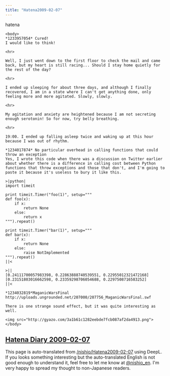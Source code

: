 ```yaml
---
title: "Hatena2009-02-07"
---
```


hatena

```
<body>
*1233957054* Cured!
I would like to think!

<hr>

Well, I just went down to the first floor to check the mail and came back, but my heart is still racing... Should I stay home quietly for the rest of the day?

<hr>

I ended up sleeping for about three days, and although I finally recovered, I am in a state where I can't get anything done, only feeling more and more agitated. Slowly, slowly.

<hr>

My agitation and anxiety are heightened because I am not secreting enough serotonin! So for now, try belly breathing.

<hr>

19:00. I ended up falling asleep twice and waking up at this hour because I was out of rhythm.

*1234017874* No particular overhead in calling functions that could throw an exception
Yes, I wrote this code when there was a discussion on Twitter earlier about whether there is a difference in calling cost between Python functions that throw exceptions and those that don't, and I'm going to paste it because it's useless to bury it like this.

>|python|
import timeit

print timeit.Timer("foo(1)", setup="""
def foo(x):
    if x:
        return None
    else:
        return x
""").repeat()

print timeit.Timer("bar(1)", setup="""
def bar(x):
    if x:
        return None
    else:
        raise NotImplemented
""").repeat()
||<

>||
[0.24111700057983398, 0.22863888740539551, 0.22955012321472168]
[0.23151803016662598, 0.23359298706054688, 0.2297508716583252]
||<

*1234032819*MaganicWarsFinal
http://uploads.ungrounded.net/207000/207756_MaganicWarsFinal.swf

There is one strange sound effect, but it was quite interesting as well.

<img src="http://gyazo.com/3a1b61c1282eebde7fcb087af2da4913.png">
</body>
```


[Hatena Diary 2009-02-07](https://nishiohirokazu.hatenadiary.org/archive/2009/02/07)
---
This page is auto-translated from [/nishio/Hatena2009-02-07](https://scrapbox.io/nishio/Hatena2009-02-07) using DeepL. If you looks something interesting but the auto-translated English is not good enough to understand it, feel free to let me know at [@nishio_en](https://twitter.com/nishio_en). I'm very happy to spread my thought to non-Japanese readers.
